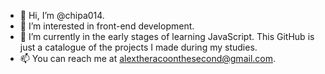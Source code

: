 - 👋 Hi, I’m @chipa014.
- 👀 I’m interested in front-end development.
- 🌱 I’m currently in the early stages of learning JavaScript. This GitHub is just a catalogue of the projects I made during my studies.
- 📫 You can reach me at alextheracoonthesecond@gmail.com.

<!---
chipa014/chipa014 is a ✨ special ✨ repository because its `README.md` (this file) appears on your GitHub profile.
You can click the Preview link to take a look at your changes.
--->
